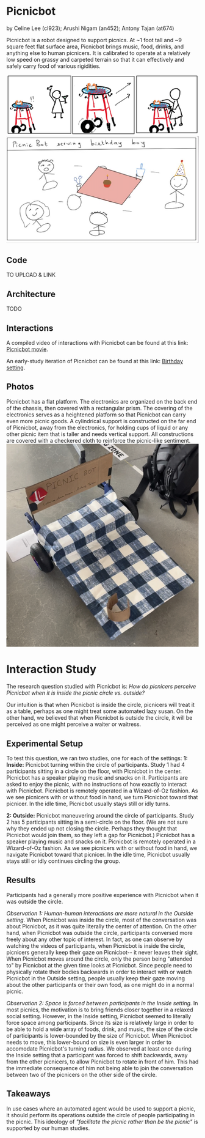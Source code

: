 # Picnicbot

by Celine Lee (cl923); Arushi Nigam (an452); Antony Tajan (at674)

Picnicbot is a robot designed to support picnics. At ~1 foot tall and ~9 square feet flat surface area, Picnicbot brings music, food, drinks, and anything else to human picnicers. It is calibrated to operate at a relatively low speed on grassy and carpeted terrain so that it can effectively and safely carry food of various rigidities.

![storyboard](storyboard.jpg)
![birthday_storyboard](storyboard.png)

## Code
TO UPLOAD & LINK

## Architecture
[]()TODO

## Interactions
A compiled video of interactions with Picnicbot can be found at this link: [Picnicbot movie](https://drive.google.com/file/d/1ZNNgP3XWHHizdWEf-BpbTmtPwc-Q37ql/view?usp=share_link).

An early-study iteration of Picnicbot can be found at this link: [Birthday setting](https://drive.google.com/file/d/12mH_IeXst_O7y7-rBL7wbF19mndPTdtT/view?usp=sharing).

## Photos
Picnicbot has a flat platform. The electronics are organized on the back end of the chassis, then covered with a rectangular prism. The covering of the electronics serves as a heightened platform so that Picnicbot can carry even more picnic goods. A cylindrical support is constructed on the far end of Picnicbot, away from the electronics, for holding cups of liquid or any other picnic item that is taller and needs vertical support. All constructions are covered with a checkered cloth to reinforce the picnic-like sentiment.
![picnicbot](picnicbot.jpeg)

# Interaction Study

The research question studied with Picnicbot is: *How do picnicers perceive Picnicbot when it is inside the picnic circle vs. outside?*

Our intuition is that when Picnicbot is inside the circle, picnicers will treat it as a table, perhaps as one might treat some automated lazy susan. On the other hand, we believed that when Picnicbot is outside the circle, it will be perceived as one might perceive a waiter or waitress.

## Experimental Setup
To test this question, we ran two studies, one for each of the settings:
**1: Inside:** Picnicbot turning within the circle of participants.
Study 1 had 4 participants sitting in a circle on the floor, with Picnicbot in the center. Picnicbot has a speaker playing music and snacks on it. Participants are asked to enjoy the picnic, with no instructions of how exactly to interact with Picnicbot. 
Picnicbot is remotely operated in a Wizard-of-Oz fashion. As we see picnicers with or without food in hand, we turn Picnicbot toward that picnicer. In the idle time, Picnicbot usually stays still or idly turns. 

**2: Outside:** Picnicbot maneuvering around the circle of participants.
Study 2 has 5 participants sitting in a semi-circle on the floor. (We are not sure why they ended up not closing the circle. Perhaps they thought that Picnicbot would join them, so they left a gap for Picnicbot.) Picnicbot has a speaker playing music and snacks on it.
Picnicbot is remotely operated in a Wizard-of-Oz fashion. As we see picnicers with or without food in hand, we navigate Picnicbot toward that picnicer. In the idle time, Picnicbot usually stays still or idly continues circling the group. 

## Results
Participants had a generally more positive experience with Picnicbot when it was outside the circle. 

*Observation 1: Human-human interactions are more natural in the Outside setting.* When Picnicbot was inside the circle, most of the conversation was about Picnicbot, as it was quite literally the center of attention. On the other hand, when Picnicbot was outside the circle, participants conversed more freely about any other topic of interest. 
In fact, as one can observe by watching the videos of participants, when Picnicbot is inside the circle, picnicers generally keep their gaze on Picnicbot-- it never leaves their sight. When Picnicbot moves around the circle, only the person being "attended to" by Picnicbot at the given time looks at Picnicbot.
Since people need to physically rotate their bodies backwards in order to interact with or watch Picnicbot in the Outside setting, people usually keep their gaze moving about the other participants or their own food, as one might do in a normal picnic.

*Observation 2: Space is forced between participants in the Inside setting.* In most picnics, the motivation is to bring friends closer together in a relaxed social setting. 
However, in the Inside setting, Picnicbot seemed to literally force space among participants. Since its size is relatively large in order to be able to hold a wide array of foods, drink, and music, the size of the circle of participants is lower-bounded by the size of Picnicbot. 
When Picnicbot needs to move, this lower-bound on size is even larger in order to accomodate Picnicbot's turning radius. We observed at least once during the Inside setting that a participant was forced to shift backwards, away from the other picnicers, to allow Picnicbot to rotate in front of him. 
This had the immediate consequence of him not being able to join the conversation between two of the picnicers on the other side of the circle.


## Takeaways
In use cases where an automated agent would be used to support a picnic, it should perform its operations outside the circle of people participating in the picnic. 
This ideology of *"facilitate the picnic rather than be the picnic"* is supported by our human studies. 
